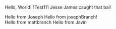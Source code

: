 Hello, World!
1Test111
Jesse James caught that ball

Hello from Joseph
Hello from josephBranch!  
Hello from mattbranch
Hello from Javin 

